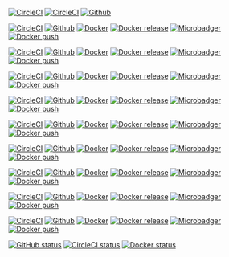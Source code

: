 
[![CircleCI](https://circleci.com/gh/forwardcomputers/dotfiles.svg?style=shield&label=)](https://circleci.com/gh/forwardcomputers/dotfiles)
[![CircleCI](https://img.shields.io/circleci/project/github/forwardcomputers/dotfiles.svg?label=dotfiles)](https://circleci.com/gh/forwardcomputers/dotfiles)
[![Github](https://img.shields.io/badge/github--orange.svg?label=&logo=github)](https://github.com/forwardcomputers/dotfiles)

[![CircleCI](https://img.shields.io/circleci/project/github/forwardcomputers/audacity.svg?label=audacity)](https://circleci.com/gh/forwardcomputers/audacity)
[![Github](https://img.shields.io/badge/github--orange.svg?label=&logo=github)](https://github.com/forwardcomputers/audacity)
[![Docker](https://img.shields.io/badge/docker--blue.svg?label=&logo=docker)](https://hub.docker.com/r/forwardcomputers/audacity)
[![Docker release](https://img.shields.io/badge/dynamic/json.svg?query=$.results.0.name&label=latest%20tag&url=https://registry.hub.docker.com/v2/repositories/forwardcomputers/audacity/tags)](https://hub.docker.com/r/forwardcomputers/audacity)
[![Microbadger](https://images.microbadger.com/badges/image/forwardcomputers/audacity.svg)](http://microbadger.com/images/forwardcomputers/audacity "Image size")
<br/>
[![Docker push](https://img.shields.io/badge/dynamic/json.svg?query=$.results.0.last_updated&label=pushed%20on&url=https://registry.hub.docker.com/v2/repositories/forwardcomputers/audacity/tags)](https://hub.docker.com/r/forwardcomputers/audacity)

[![CircleCI](https://img.shields.io/circleci/project/github/forwardcomputers/chrome.svg?label=chrome)](https://circleci.com/gh/forwardcomputers/chrome)
[![Github](https://img.shields.io/badge/github--orange.svg?label=&logo=github)](https://github.com/forwardcomputers/chrome)
[![Docker](https://img.shields.io/badge/docker--blue.svg?label=&logo=docker)](https://registry.hub.docker.com/u/forwardcomputers/chrome/)
[![Docker release](https://img.shields.io/badge/dynamic/json.svg?query=$.results.0.name&label=latest%20tag&url=https://registry.hub.docker.com/v2/repositories/forwardcomputers/chrome/tags)](https://hub.docker.com/r/forwardcomputers/chrome)
[![Microbadger](https://images.microbadger.com/badges/image/forwardcomputers/chrome.svg)](http://microbadger.com/images/forwardcomputers/chrome "Image size")
<br/>
[![Docker push](https://img.shields.io/badge/dynamic/json.svg?query=$.results.0.last_updated&label=pushed%20on&url=https://registry.hub.docker.com/v2/repositories/forwardcomputers/chrome/tags)](https://hub.docker.com/r/forwardcomputers/chrome)

[![CircleCI](https://img.shields.io/circleci/project/github/forwardcomputers/blender.svg?label=blender)](https://circleci.com/gh/forwardcomputers/blender)
[![Github](https://img.shields.io/badge/github--orange.svg?label=&logo=github)](https://github.com/forwardcomputers/blender)
[![Docker](https://img.shields.io/badge/docker--blue.svg?label=&logo=docker)](https://hub.docker.com/r/forwardcomputers/blender)
[![Docker release](https://img.shields.io/badge/dynamic/json.svg?query=$.results.0.name&label=latest%20tag&url=https://registry.hub.docker.com/v2/repositories/forwardcomputers/blender/tags)](https://hub.docker.com/r/forwardcomputers/blender)
[![Microbadger](https://images.microbadger.com/badges/image/forwardcomputers/blender.svg)](http://microbadger.com/images/forwardcomputers/blender "Image size")
<br/>
[![Docker push](https://img.shields.io/badge/dynamic/json.svg?query=$.results.0.last_updated&label=pushed%20on&url=https://registry.hub.docker.com/v2/repositories/forwardcomputers/blender/tags)](https://hub.docker.com/r/forwardcomputers/blender)

[![CircleCI](https://img.shields.io/circleci/project/github/forwardcomputers/firefox.svg?label=firefox)](https://circleci.com/gh/forwardcomputers/firefox)
[![Github](https://img.shields.io/badge/github--orange.svg?label=&logo=github)](https://github.com/forwardcomputers/firefox)
[![Docker](https://img.shields.io/badge/docker--blue.svg?label=&logo=docker)](https://hub.docker.com/r/forwardcomputers/firefox)
[![Docker release](https://img.shields.io/badge/dynamic/json.svg?query=$.results.0.name&label=latest%20tag&url=https://registry.hub.docker.com/v2/repositories/forwardcomputers/firefox/tags)](https://hub.docker.com/r/forwardcomputers/firefox)
[![Microbadger](https://images.microbadger.com/badges/image/forwardcomputers/firefox.svg)](http://microbadger.com/images/forwardcomputers/firefox "Image size")
<br/>
[![Docker push](https://img.shields.io/badge/dynamic/json.svg?query=$.results.0.last_updated&label=pushed%20on&url=https://registry.hub.docker.com/v2/repositories/forwardcomputers/firefox/tags)](https://hub.docker.com/r/forwardcomputers/firefox)

[![CircleCI](https://img.shields.io/circleci/project/github/forwardcomputers/firefox-esr.svg?label=firefox-esr)](https://circleci.com/gh/forwardcomputers/firefox-esr)
[![Github](https://img.shields.io/badge/github--orange.svg?label=&logo=github)](https://github.com/forwardcomputers/firefox-esr)
[![Docker](https://img.shields.io/badge/docker--blue.svg?label=&logo=docker)](https://hub.docker.com/r/forwardcomputers/firefox-esr)
[![Docker release](https://img.shields.io/badge/dynamic/json.svg?query=$.results.0.name&label=latest%20tag&url=https://registry.hub.docker.com/v2/repositories/forwardcomputers/firefox-esr/tags)](https://hub.docker.com/r/forwardcomputers/firefox-esr)
[![Microbadger](https://images.microbadger.com/badges/image/forwardcomputers/firefox-esr.svg)](http://microbadger.com/images/forwardcomputers/firefox-esr "Image size")
<br/>
[![Docker push](https://img.shields.io/badge/dynamic/json.svg?query=$.results.0.last_updated&label=pushed%20on&url=https://registry.hub.docker.com/v2/repositories/forwardcomputers/firefox-esr/tags)](https://hub.docker.com/r/forwardcomputers/firefox-esr)

[![CircleCI](https://img.shields.io/circleci/project/github/forwardcomputers/inkscape.svg?label=inkscape)](https://circleci.com/gh/forwardcomputers/inkscape)
[![Github](https://img.shields.io/badge/github--orange.svg?label=&logo=github)](https://github.com/forwardcomputers/inkscape)
[![Docker](https://img.shields.io/badge/docker--blue.svg?label=&logo=docker)](https://hub.docker.com/r/forwardcomputers/inkscape)
[![Docker release](https://img.shields.io/badge/dynamic/json.svg?query=$.results.0.name&label=latest%20tag&url=https://registry.hub.docker.com/v2/repositories/forwardcomputers/inkscape/tags)](https://hub.docker.com/r/forwardcomputers/inkscape)
[![Microbadger](https://images.microbadger.com/badges/image/forwardcomputers/inkscape.svg)](http://microbadger.com/images/forwardcomputers/inkscape "Image size")
<br/>
[![Docker push](https://img.shields.io/badge/dynamic/json.svg?query=$.results.0.last_updated&label=pushed%20on&url=https://registry.hub.docker.com/v2/repositories/forwardcomputers/inkscape/tags)](https://hub.docker.com/r/forwardcomputers/firefox)

[![CircleCI](https://img.shields.io/circleci/project/github/forwardcomputers/pitivi.svg?label=pitivi)](https://circleci.com/gh/forwardcomputers/pitivi)
[![Github](https://img.shields.io/badge/github--orange.svg?label=&logo=github)](https://github.com/forwardcomputers/pitivi)
[![Docker](https://img.shields.io/badge/docker--blue.svg?label=&logo=docker)](https://hub.docker.com/r/forwardcomputers/pitivi)
[![Docker release](https://img.shields.io/badge/dynamic/json.svg?query=$.results.0.name&label=latest%20tag&url=https://registry.hub.docker.com/v2/repositories/forwardcomputers/pitivi/tags)](https://hub.docker.com/r/forwardcomputers/pitivi)
[![Microbadger](https://images.microbadger.com/badges/image/forwardcomputers/pitivi.svg)](http://microbadger.com/images/forwardcomputers/pitivi "Image size")
<br/>
[![Docker push](https://img.shields.io/badge/dynamic/json.svg?query=$.results.0.last_updated&label=pushed%20on&url=https://registry.hub.docker.com/v2/repositories/forwardcomputers/pitivi/tags)](https://hub.docker.com/r/forwardcomputers/pitivi)

[![CircleCI](https://img.shields.io/circleci/project/github/forwardcomputers/shotcut.svg?label=shotcut)](https://circleci.com/gh/forwardcomputers/shotcut)
[![Github](https://img.shields.io/badge/github--orange.svg?label=&logo=github)](https://github.com/forwardcomputers/shotcut)
[![Docker](https://img.shields.io/badge/docker--blue.svg?label=&logo=docker)](https://hub.docker.com/r/forwardcomputers/shotcut)
[![Docker release](https://img.shields.io/badge/dynamic/json.svg?query=$.results.0.name&label=latest%20tag&url=https://registry.hub.docker.com/v2/repositories/forwardcomputers/shotcut/tags)](https://hub.docker.com/r/forwardcomputers/shotcut)
[![Microbadger](https://images.microbadger.com/badges/image/forwardcomputers/shotcut.svg)](http://microbadger.com/images/forwardcomputers/shotcut "Image size")
<br/>
[![Docker push](https://img.shields.io/badge/dynamic/json.svg?query=$.results.0.last_updated&label=pushed%20on&url=https://registry.hub.docker.com/v2/repositories/forwardcomputers/shotcut/tags)](https://hub.docker.com/r/forwardcomputers/shotcut)

[![CircleCI](https://img.shields.io/circleci/project/github/forwardcomputers/torbrowser.svg?label=torbrowser)](https://circleci.com/gh/forwardcomputers/torbrowser)
[![Github](https://img.shields.io/badge/github--orange.svg?label=&logo=github)](https://github.com/forwardcomputers/torbrowser)
[![Docker](https://img.shields.io/badge/docker--blue.svg?label=&logo=docker)](https://hub.docker.com/r/forwardcomputers/torbrowser)
[![Docker release](https://img.shields.io/badge/dynamic/json.svg?query=$.results.0.name&label=latest%20tag&url=https://registry.hub.docker.com/v2/repositories/forwardcomputers/torbrowser/tags)](https://hub.docker.com/r/forwardcomputers/torbrowser)
[![Microbadger](https://images.microbadger.com/badges/image/forwardcomputers/torbrowser.svg)](http://microbadger.com/images/forwardcomputers/torbrowser "Image size")
<br/>
[![Docker push](https://img.shields.io/badge/dynamic/json.svg?query=$.results.0.last_updated&label=pushed%20on&url=https://registry.hub.docker.com/v2/repositories/forwardcomputers/torbrowser/tags)](https://hub.docker.com/r/forwardcomputers/torbrowser)

[![GitHub status](https://img.shields.io/badge/GitHub%20services%20status-grey.svg?label=)](https://www.githubstatus.com/)
[![CircleCI status](https://img.shields.io/badge/CircleCI%20services%20status-grey.svg?label=)](https://status.circleci.com/)
[![Docker status](https://img.shields.io/badge/Docker%20services%20status-grey.svg?label=)](https://status.docker.com/)
